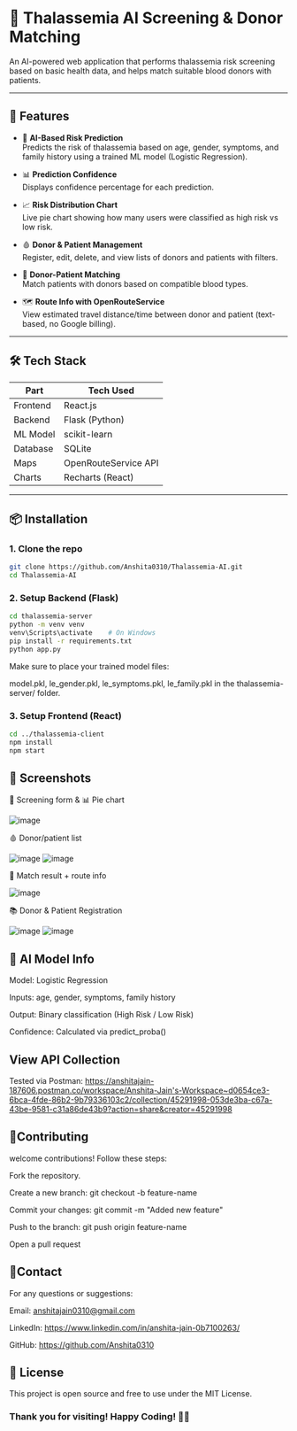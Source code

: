 # 🧬 Thalassemia AI Screening & Donor Matching

An AI-powered web application that performs thalassemia risk screening based on basic health data, and helps match suitable blood donors with patients.

---

## 🚀 Features

- 🤖 **AI-Based Risk Prediction**  
  Predicts the risk of thalassemia based on age, gender, symptoms, and family history using a trained ML model (Logistic Regression).

- 📊 **Prediction Confidence**  
  Displays confidence percentage for each prediction.

- 📈 **Risk Distribution Chart**  
  Live pie chart showing how many users were classified as high risk vs low risk.

- 🩸 **Donor & Patient Management**  
  Register, edit, delete, and view lists of donors and patients with filters.

- 🔗 **Donor-Patient Matching**  
  Match patients with donors based on compatible blood types.

- 🗺 **Route Info with OpenRouteService**  
  View estimated travel distance/time between donor and patient (text-based, no Google billing).

---

## 🛠 Tech Stack

| Part       | Tech Used                     |
|------------|-------------------------------|
| Frontend   | React.js                      |
| Backend    | Flask (Python)                |
| ML Model   | scikit-learn                  |
| Database   | SQLite                        |
| Maps       | OpenRouteService API          |
| Charts     | Recharts (React)              |

---

## 📦 Installation

### 1. Clone the repo

```bash
git clone https://github.com/Anshita0310/Thalassemia-AI.git
cd Thalassemia-AI
```

### 2. Setup Backend (Flask)

```bash
cd thalassemia-server
python -m venv venv
venv\Scripts\activate    # On Windows
pip install -r requirements.txt
python app.py
```

Make sure to place your trained model files:

model.pkl, le_gender.pkl, le_symptoms.pkl, le_family.pkl
in the thalassemia-server/ folder.

### 3. Setup Frontend (React)

```bash
cd ../thalassemia-client
npm install
npm start
```

## 📸 Screenshots

🧪 Screening form & 📊 Pie chart

![image](https://github.com/user-attachments/assets/772c3d93-0450-4ffb-af49-a9572d058b01)

🩸 Donor/patient list

![image](https://github.com/user-attachments/assets/7d22f86c-3cc4-45c9-aded-62c5d38e6d16)
![image](https://github.com/user-attachments/assets/ada83e3f-454c-4277-a226-2e374ad3c04a)

🔗 Match result + route info

![image](https://github.com/user-attachments/assets/cbd71fae-d77b-498b-b133-96fe419b1c64)

📚 Donor & Patient Registration  

![image](https://github.com/user-attachments/assets/b75cd0b9-e3f2-4c72-9fc1-84f493fbf240)
![image](https://github.com/user-attachments/assets/53cd7032-5531-45cc-8294-1212e81b0db1)

## 🧠 AI Model Info

Model: Logistic Regression

Inputs: age, gender, symptoms, family history

Output: Binary classification (High Risk / Low Risk)

Confidence: Calculated via predict_proba()


## View API Collection
Tested via Postman: 
https://anshitajain-187606.postman.co/workspace/Anshita-Jain's-Workspace~d0654ce3-6bca-4fde-86b2-9b79336103c2/collection/45291998-053de3ba-c67a-43be-9581-c31a86de43b9?action=share&creator=45291998

## 🤝Contributing
welcome contributions! Follow these steps:

Fork the repository.

Create a new branch: git checkout -b feature-name

Commit your changes: git commit -m "Added new feature"

Push to the branch: git push origin feature-name

Open a pull request

## 📧Contact
For any questions or suggestions:

Email: anshitajain0310@gmail.com

LinkedIn: https://www.linkedin.com/in/anshita-jain-0b7100263/

GitHub: https://github.com/Anshita0310


## 📜 License
This project is open source and free to use under the MIT License.

### Thank you for visiting! Happy Coding! 🧑‍💻
